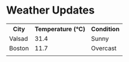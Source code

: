 # Weather Updates

<!-- WEATHER-UPDATE-START -->
<table><tr><th>City</th><th>Temperature (°C)</th><th>Condition</th></tr><tr><td>Valsad</td><td>31.4</td><td>Sunny</td></tr><tr><td>Boston</td><td>11.7</td><td>Overcast</td></tr><tr><td></td><td></td><td></td></tr></table>
<!-- WEATHER-UPDATE-END -->
